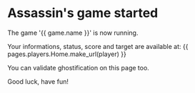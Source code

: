 Assassin's game started
=======================

The game '{{ game.name }}' is now running.

Your informations, status, score and target are available at:
{{ pages.players.Home.make_url(player) }}

You can validate ghostification on this page too.


Good luck, have fun!

